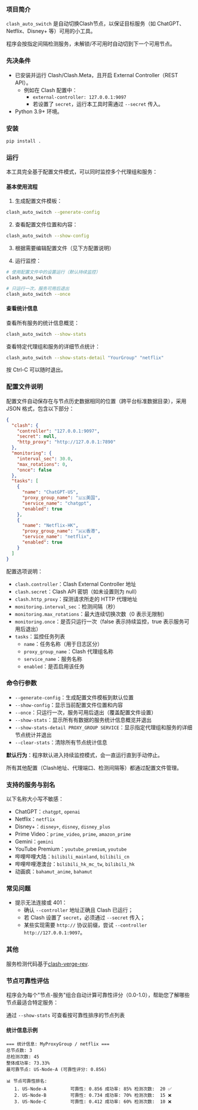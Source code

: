 ### 项目简介

`clash_auto_switch` 是自动切换Clash节点，以保证目标服务（如 ChatGPT、Netflix、Disney+ 等）可用的小工具。

程序会按指定间隔检测服务，未解锁/不可用时自动切到下一个可用节点。

### 先决条件

- 已安装并运行 Clash/Clash.Meta，且开启 External Controller（REST API）。
  - 例如在 Clash 配置中：
    - `external-controller: 127.0.0.1:9097`
    - 若设置了 `secret`，运行本工具时需通过 `--secret` 传入。
- Python 3.9+ 环境。

### 安装

```bash
pip install .
```

### 运行

本工具完全基于配置文件模式，可以同时监控多个代理组和服务：

#### 基本使用流程

1. 生成配置文件模板：
```bash
clash_auto_switch --generate-config
```

2. 查看配置文件位置和内容：
```bash
clash_auto_switch --show-config
```

3. 根据需要编辑配置文件（见下方配置说明）

4. 运行监控：
```bash
# 使用配置文件中的设置运行（默认持续监控）
clash_auto_switch

# 只运行一次，服务可用后退出
clash_auto_switch --once
```

#### 查看统计信息

查看所有服务的统计信息概览：
```bash
clash_auto_switch --show-stats
```

查看特定代理组和服务的详细节点统计：
```bash
clash_auto_switch --show-stats-detail "YourGroup" "netflix"
```

按 Ctrl-C 可以随时退出。

### 配置文件说明

配置文件自动保存在与节点历史数据相同的位置（跨平台标准数据目录），采用 JSON 格式，包含以下部分：

```json
{
  "clash": {
    "controller": "127.0.0.1:9097",
    "secret": null,
    "http_proxy": "http://127.0.0.1:7890"
  },
  "monitoring": {
    "interval_sec": 30.0,
    "max_rotations": 0,
    "once": false
  },
  "tasks": [
    {
      "name": "ChatGPT-US",
      "proxy_group_name": "🇺🇸美国",
      "service_name": "chatgpt",
      "enabled": true
    },
    {
      "name": "Netflix-HK", 
      "proxy_group_name": "🇭🇰香港",
      "service_name": "netflix",
      "enabled": true
    }
  ]
}
```

配置选项说明：
- `clash.controller`：Clash External Controller 地址
- `clash.secret`：Clash API 密钥（如未设置则为 null）
- `clash.http_proxy`：探测请求所走的 HTTP 代理地址
- `monitoring.interval_sec`：检测间隔（秒）
- `monitoring.max_rotations`：最大连续切换次数（0 表示无限制）
- `monitoring.once`：是否只运行一次（false 表示持续监控，true 表示服务可用后退出）
- `tasks`：监控任务列表
  - `name`：任务名称（用于日志区分）
  - `proxy_group_name`：Clash 代理组名称
  - `service_name`：服务名称
  - `enabled`：是否启用该任务

### 命令行参数

- `--generate-config`：生成配置文件模板到默认位置
- `--show-config`：显示当前配置文件位置和内容  
- `--once`：只运行一次，服务可用后退出（覆盖配置文件设置）
- `--show-stats`：显示所有有数据的服务统计信息概览并退出
- `--show-stats-detail PROXY_GROUP SERVICE`：显示指定代理组和服务的详细节点统计并退出
- `--clear-stats`：清除所有节点统计信息

**默认行为**：程序默认进入持续监控模式，会一直运行直到手动停止。

所有其他配置（Clash地址、代理端口、检测间隔等）都通过配置文件管理。

### 支持的服务与别名

以下名称大小写不敏感：

- ChatGPT：`chatgpt`, `openai`
- Netflix：`netflix`
- Disney+：`disney+`, `disney`, `disney_plus`
- Prime Video：`prime_video`, `prime`, `amazon_prime`
- Gemini：`gemini`
- YouTube Premium：`youtube_premium`, `youtube`
- 哔哩哔哩大陆：`bilibili_mainland`, `bilibili_cn`
- 哔哩哔哩港澳台：`bilibili_hk_mc_tw`, `bilibili_hk`
- 动画疯：`bahamut_anime`, `bahamut`


### 常见问题

- 提示无法连接或 401：
  - 确认 `--controller` 地址正确且 Clash 已运行；
  - 若 Clash 设置了 `secret`，必须通过 `--secret` 传入；
  - 某些实现需要 `http://` 协议前缀，尝试 `--controller http://127.0.0.1:9097`。


### 其他

服务检测代码基于[clash-verge-rev](https://github.com/clash-verge-rev/clash-verge-rev). 


### 节点可靠性评估

程序会为每个"节点-服务"组合自动计算可靠性评分（0.0-1.0），帮助您了解哪些节点最适合特定服务：

通过 `--show-stats` 可查看按可靠性排序的节点列表

#### 统计信息示例
```
=== 统计信息: MyProxyGroup / netflix ===
总节点数: 3
总检测次数: 45
整体成功率: 73.33%
最可靠节点: US-Node-A (可靠性评分: 0.856)

📊 节点可靠性排名:
   1. US-Node-A         可靠性: 0.856 成功率: 85% 检测次数:  20 ✅
   2. US-Node-B         可靠性: 0.734 成功率: 70% 检测次数:  15 ❌
   3. US-Node-C         可靠性: 0.412 成功率: 60% 检测次数:  10 ❌
```